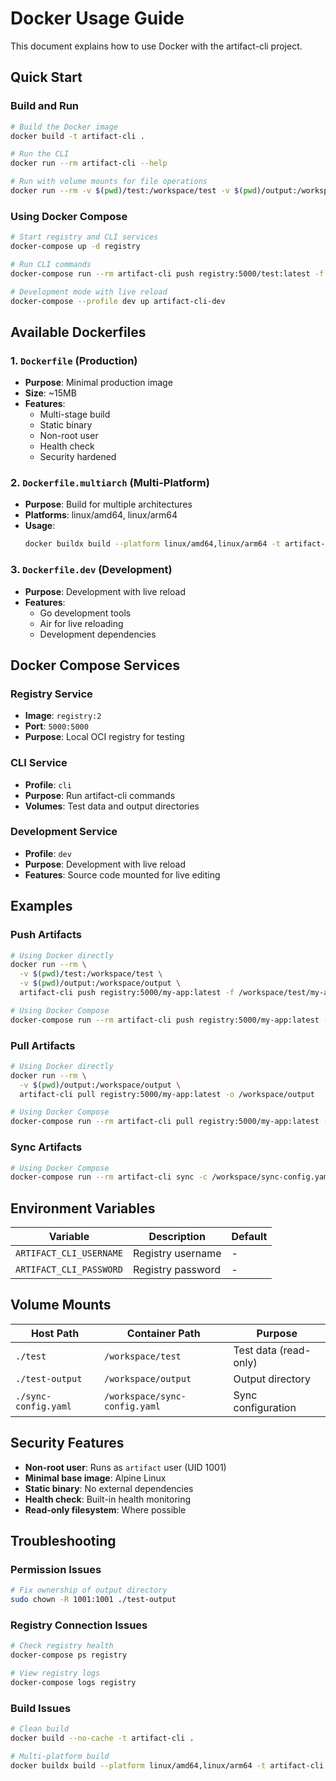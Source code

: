 # Docker Usage Guide

This document explains how to use Docker with the artifact-cli project.

## Quick Start

### Build and Run

```bash
# Build the Docker image
docker build -t artifact-cli .

# Run the CLI
docker run --rm artifact-cli --help

# Run with volume mounts for file operations
docker run --rm -v $(pwd)/test:/workspace/test -v $(pwd)/output:/workspace/output artifact-cli push registry:5000/test:latest -f /workspace/test/my-app
```

### Using Docker Compose

```bash
# Start registry and CLI services
docker-compose up -d registry

# Run CLI commands
docker-compose run --rm artifact-cli push registry:5000/test:latest -f /workspace/test/my-app

# Development mode with live reload
docker-compose --profile dev up artifact-cli-dev
```

## Available Dockerfiles

### 1. `Dockerfile` (Production)
- **Purpose**: Minimal production image
- **Size**: ~15MB
- **Features**: 
  - Multi-stage build
  - Static binary
  - Non-root user
  - Health check
  - Security hardened

### 2. `Dockerfile.multiarch` (Multi-Platform)
- **Purpose**: Build for multiple architectures
- **Platforms**: linux/amd64, linux/arm64
- **Usage**: 
  ```bash
  docker buildx build --platform linux/amd64,linux/arm64 -t artifact-cli:latest .
  ```

### 3. `Dockerfile.dev` (Development)
- **Purpose**: Development with live reload
- **Features**:
  - Go development tools
  - Air for live reloading
  - Development dependencies

## Docker Compose Services

### Registry Service
- **Image**: `registry:2`
- **Port**: `5000:5000`
- **Purpose**: Local OCI registry for testing

### CLI Service
- **Profile**: `cli`
- **Purpose**: Run artifact-cli commands
- **Volumes**: Test data and output directories

### Development Service
- **Profile**: `dev`
- **Purpose**: Development with live reload
- **Features**: Source code mounted for live editing

## Examples

### Push Artifacts
```bash
# Using Docker directly
docker run --rm \
  -v $(pwd)/test:/workspace/test \
  -v $(pwd)/output:/workspace/output \
  artifact-cli push registry:5000/my-app:latest -f /workspace/test/my-app

# Using Docker Compose
docker-compose run --rm artifact-cli push registry:5000/my-app:latest -f /workspace/test/my-app
```

### Pull Artifacts
```bash
# Using Docker directly
docker run --rm \
  -v $(pwd)/output:/workspace/output \
  artifact-cli pull registry:5000/my-app:latest -o /workspace/output

# Using Docker Compose
docker-compose run --rm artifact-cli pull registry:5000/my-app:latest -o /workspace/output
```

### Sync Artifacts
```bash
# Using Docker Compose
docker-compose run --rm artifact-cli sync -c /workspace/sync-config.yaml
```

## Environment Variables

| Variable | Description | Default |
|----------|-------------|---------|
| `ARTIFACT_CLI_USERNAME` | Registry username | - |
| `ARTIFACT_CLI_PASSWORD` | Registry password | - |

## Volume Mounts

| Host Path | Container Path | Purpose |
|-----------|----------------|---------|
| `./test` | `/workspace/test` | Test data (read-only) |
| `./test-output` | `/workspace/output` | Output directory |
| `./sync-config.yaml` | `/workspace/sync-config.yaml` | Sync configuration |

## Security Features

- **Non-root user**: Runs as `artifact` user (UID 1001)
- **Minimal base image**: Alpine Linux
- **Static binary**: No external dependencies
- **Health check**: Built-in health monitoring
- **Read-only filesystem**: Where possible

## Troubleshooting

### Permission Issues
```bash
# Fix ownership of output directory
sudo chown -R 1001:1001 ./test-output
```

### Registry Connection Issues
```bash
# Check registry health
docker-compose ps registry

# View registry logs
docker-compose logs registry
```

### Build Issues
```bash
# Clean build
docker build --no-cache -t artifact-cli .

# Multi-platform build
docker buildx build --platform linux/amd64,linux/arm64 -t artifact-cli:latest .
```
